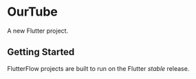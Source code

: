 # OurTube

A new Flutter project.

## Getting Started

FlutterFlow projects are built to run on the Flutter _stable_ release.
